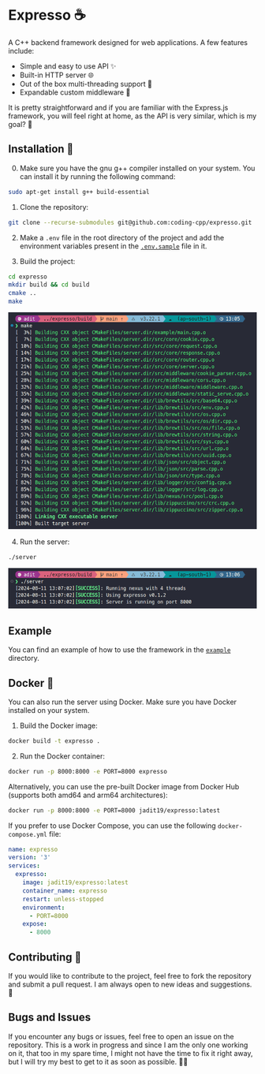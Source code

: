 # Expresso ☕️

A C++ backend framework designed for web applications. A few features include:

- Simple and easy to use API ✨
- Built-in HTTP server 🌐
- Out of the box multi-threading support 🧵
- Expandable custom middleware 🧩

It is pretty straightforward and if you are familiar with the Express.js framework, you will feel right at home, as the API is very similar, which is my goal? 🎯

## Installation 🚀

0. Make sure you have the gnu g++ compiler installed on your system. You can install it by running the following command:

```bash
sudo apt-get install g++ build-essential
```

1. Clone the repository:

```bash
git clone --recurse-submodules git@github.com:coding-cpp/expresso.git
```

2. Make a `.env` file in the root directory of the project and add the environment variables present in the [`.env.sample`](./.env.sample) file in it.

3. Build the project:

```bash
cd expresso
mkdir build && cd build
cmake ..
make
```

![Building](./assets/github/build.png)

4. Run the server:

```bash
./server
```

![Starting](./assets/github/start.png)

## Example

You can find an example of how to use the framework in the [`example`](./example/) directory.

## Docker 🐳

You can also run the server using Docker. Make sure you have Docker installed on your system.

1. Build the Docker image:

```bash
docker build -t expresso .
```

2. Run the Docker container:

```bash
docker run -p 8000:8000 -e PORT=8000 expresso
```

Alternatively, you can use the pre-built Docker image from Docker Hub (supports both amd64 and arm64 architectures):

```bash
docker run -p 8000:8000 -e PORT=8000 jadit19/expresso:latest
```

If you prefer to use Docker Compose, you can use the following `docker-compose.yml` file:

```yaml
name: expresso
version: '3'
services:
  expresso:
    image: jadit19/expresso:latest
    container_name: expresso
    restart: unless-stopped
    environment:
      - PORT=8000
    expose:
      - 8000
```

## Contributing 🤝

If you would like to contribute to the project, feel free to fork the repository and submit a pull request. I am always open to new ideas and suggestions. 🚀

## Bugs and Issues

If you encounter any bugs or issues, feel free to open an issue on the repository. This is a work in progress and since I am the only one working on it, that too in my spare time, I might not have the time to fix it right away, but I will try my best to get to it as soon as possible. 🐛🔧
